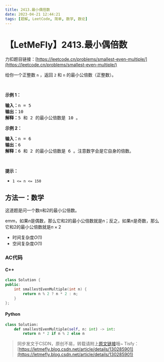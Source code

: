 ```yaml
---
title: 2413.最小偶倍数
date: 2023-04-21 12:44:21
tags: [题解, LeetCode, 简单, 数学, 数论]
---
```


# 【LetMeFly】2413.最小偶倍数

力扣题目链接：[https://leetcode.cn/problems/smallest-even-multiple/](https://leetcode.cn/problems/smallest-even-multiple/)

给你一个正整数 <code>n</code> ，返回 <code>2</code><em> </em>和<em> </em><code>n</code> 的最小公倍数（正整数）。
<p>&nbsp;</p>

<p><strong>示例 1：</strong></p>

<pre><strong>输入：</strong>n = 5
<strong>输出：</strong>10
<strong>解释：</strong>5 和 2 的最小公倍数是 10 。
</pre>

<p><strong>示例 2：</strong></p>

<pre><strong>输入：</strong>n = 6
<strong>输出：</strong>6
<strong>解释：</strong>6 和 2 的最小公倍数是 6 。注意数字会是它自身的倍数。
</pre>

<p>&nbsp;</p>

<p><strong>提示：</strong></p>

<ul>
	<li><code>1 &lt;= n &lt;= 150</code></li>
</ul>


    
## 方法一：数学

这道题是问一个数$n$和$2$的最小公倍数。

emm，如果$n$是偶数，那么它和$2$的最小公倍数就是$n$；反之，如果$n$是奇数，那么它和$2$的最小公倍数就是$n\times 2$

+ 时间复杂度$O(1)$
+ 空间复杂度$O(1)$

### AC代码

#### C++

```cpp
class Solution {
public:
    int smallestEvenMultiple(int n) {
        return n % 2 ? n * 2 : n;
    }
};
```

#### Python

```python
class Solution:
    def smallestEvenMultiple(self, n: int) -> int:
        return n * 2 if n % 2 else n
```

> 同步发文于CSDN，原创不易，转载请附上[原文链接](https://blog.tisfy.eu.org/2023/04/21/LeetCode%202413.%E6%9C%80%E5%B0%8F%E5%81%B6%E5%80%8D%E6%95%B0/)哦~
> Tisfy：[https://letmefly.blog.csdn.net/article/details/130285901](https://letmefly.blog.csdn.net/article/details/130285901)
